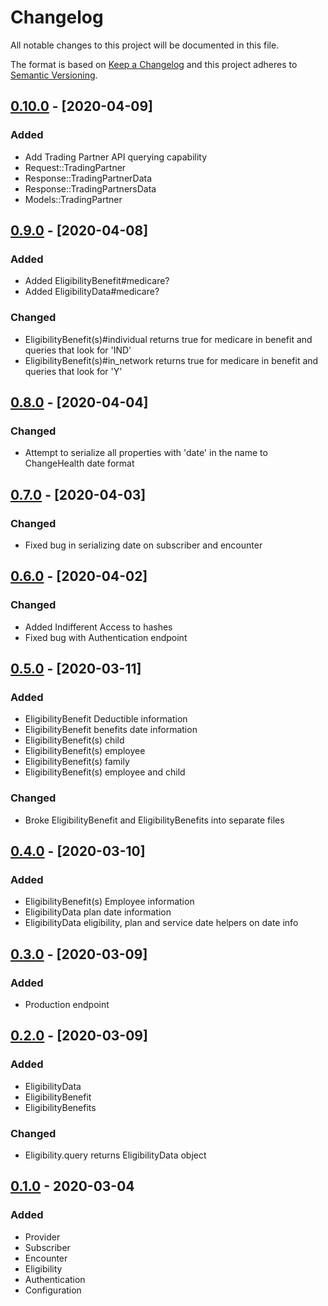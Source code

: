 # Changelog
All notable changes to this project will be documented in this file.

The format is based on [Keep a Changelog](http://keepachangelog.com/en/1.0.0/)
and this project adheres to [Semantic Versioning](http://semver.org/spec/v2.0.0.html).

## [0.10.0] - [2020-04-09]
### Added
- Add Trading Partner API querying capability
- Request::TradingPartner
- Response::TradingPartnerData
- Response::TradingPartnersData
- Models::TradingPartner

## [0.9.0] - [2020-04-08]
### Added
- Added EligibilityBenefit#medicare?
- Added EligibilityData#medicare?

### Changed
- EligibilityBenefit(s)#individual returns true for medicare in benefit and queries that look for 'IND'
- EligibilityBenefit(s)#in\_network returns true for medicare in benefit and queries that look for 'Y'

## [0.8.0] - [2020-04-04]
### Changed
- Attempt to serialize all properties with 'date' in the name to ChangeHealth date format

## [0.7.0] - [2020-04-03]
### Changed
- Fixed bug in serializing date on subscriber and encounter

## [0.6.0] - [2020-04-02]
### Changed
- Added Indifferent Access to hashes
- Fixed bug with Authentication endpoint

## [0.5.0] - [2020-03-11]
### Added
- EligibilityBenefit Deductible information
- EligibilityBenefit benefits date information
- EligibilityBenefit(s) child
- EligibilityBenefit(s) employee
- EligibilityBenefit(s) family
- EligibilityBenefit(s) employee and child

### Changed
- Broke EligibilityBenefit and EligibilityBenefits into separate files

## [0.4.0] - [2020-03-10]
### Added
- EligibilityBenefit(s) Employee information
- EligibilityData plan date information
- EligibilityData eligibility, plan and service date helpers on date info

## [0.3.0] - [2020-03-09]
### Added
- Production endpoint

## [0.2.0] - [2020-03-09]
### Added
- EligibilityData
- EligibilityBenefit
- EligibilityBenefits

### Changed
- Eligibility.query returns EligibilityData object

## [0.1.0] - 2020-03-04
### Added
- Provider
- Subscriber
- Encounter
- Eligibility
- Authentication
- Configuration

[0.10.0]: https://github.com/WeInfuse/change_health/compare/v0.9.0...v0.10.0
[0.9.0]: https://github.com/WeInfuse/change_health/compare/v0.8.0...v0.9.0
[0.8.0]: https://github.com/WeInfuse/change_health/compare/v0.7.0...v0.8.0
[0.7.0]: https://github.com/WeInfuse/change_health/compare/v0.6.0...v0.7.0
[0.6.0]: https://github.com/WeInfuse/change_health/compare/v0.5.0...v0.6.0
[0.5.0]: https://github.com/WeInfuse/change_health/compare/v0.4.0...v0.5.0
[0.4.0]: https://github.com/WeInfuse/change_health/compare/v0.3.0...v0.4.0
[0.3.0]: https://github.com/WeInfuse/change_health/compare/v0.2.0...v0.3.0
[0.2.0]: https://github.com/WeInfuse/change_health/compare/v0.1.0...v0.2.0
[0.1.0]: https://github.com/WeInfuse/change_health/compare/v0.1.0
